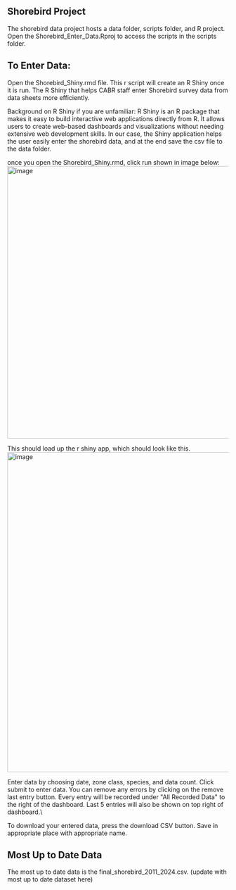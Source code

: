 ## Shorebird Project

The shorebird data project hosts a data folder, scripts folder, and R project. Open the Shorebird_Enter_Data.Rproj to access the scripts in the scripts folder.

## To Enter Data: 
Open the Shorebird_Shiny.rmd file. This r script will create an R Shiny once it is run. The R Shiny that helps CABR staff enter Shorebird survey data from data sheets more efficiently. 

Background on R Shiny if you are unfamiliar: R Shiny is an R package that makes it easy to build interactive web applications directly from R. It allows users to create web-based dashboards and visualizations without needing extensive web development skills. In our case, the Shiny application helps the user easily enter the shorebird data, and at the end save the csv file to the data folder. 

once you open the Shorebird_Shiny.rmd, click run shown in image below:
<img width="1095" height="619" alt="image" src="https://github.com/user-attachments/assets/d4909da2-8a91-45be-92cb-9e85007f56b2" />

This should load up the r shiny app, which should look like this. 
<img width="890" height="727" alt="image" src="https://github.com/user-attachments/assets/748294bd-9a44-4cee-bc15-f8a048aee8d6" />

Enter data by choosing date, zone class, species, and data count. Click submit to enter data. You can remove any errors by clicking on the remove last entry button. Every entry will be recorded under "All Recorded Data" to the right of the dashboard. Last 5 entries will also be shown on top right of dashboard.\

To download your entered data, press the download CSV button. Save in appropriate place with appropriate name.

## Most Up to Date Data
The most up to date data is the final_shorebird_2011_2024.csv. (update with most up to date dataset here)
